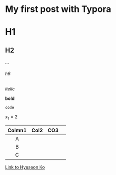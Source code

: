 # My first post with Typora



# H1

## H2

...

###### h6

*itelic*

**bold**

`code`

$x_1 = 2$

| Colmn1 | Col2 | CO3  |      |
| :----: | ---- | ---- | ---- |
|   A    |      |      |      |
|   B    |      |      |      |
|   C    |      |      |      |

[Link to Hyeseon Ko](hyeseonko.github.io)